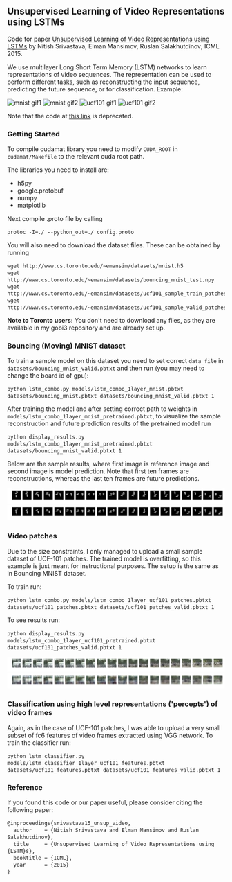 ## Unsupervised Learning of Video Representations using LSTMs

Code for paper [Unsupervised Learning of Video Representations using LSTMs](http://arxiv.org/abs/1502.04681) by Nitish Srivastava, Elman Mansimov, Ruslan Salakhutdinov; ICML 2015.

We use multilayer Long Short Term Memory (LSTM) networks to learn representations of video sequences. The representation can be used to perform different tasks, such as reconstructing the input sequence, predicting the future sequence, or for classification. Example:

![mnist gif1](http://i.giphy.com/3o6UBnVC6wIj3NdJOE.gif)
![mnist gif2](http://i.giphy.com/3o6UB3eAZxybAFG0iA.gif)
![ucf101 gif1](http://i.giphy.com/xT77XRpXgmjMzRzxSg.gif)
![ucf101 gif2](http://i.giphy.com/xT77Y5wbpQk0ScfXeE.gif)

Note that the code at [this link](http://www.cs.toronto.edu/~nitish/unsupervised_video/) is deprecated.

### Getting Started

To compile cudamat library you need to modify `CUDA_ROOT` in `cudamat/Makefile` to the relevant cuda root path.

The libraries you need to install are:

* h5py
* google.protobuf
* numpy
* matplotlib

Next compile .proto file by calling

```
protoc -I=./ --python_out=./ config.proto
```

You will also need to download the dataset files. These can be obtained by running

```
wget http://www.cs.toronto.edu/~emansim/datasets/mnist.h5
wget http://www.cs.toronto.edu/~emansim/datasets/bouncing_mnist_test.npy
wget http://www.cs.toronto.edu/~emansim/datasets/ucf101_sample_train_patches.npy
wget http://www.cs.toronto.edu/~emansim/datasets/ucf101_sample_valid_patches.npy
```

**Note to Toronto users:** You don't need to download any files, as they are available in my gobi3 repository and are already set up.

### Bouncing (Moving) MNIST dataset

To train a sample model on this dataset you need to set correct `data_file` in `datasets/bouncing_mnist_valid.pbtxt` and then run (you may need to change the board id of gpu): 

```
python lstm_combo.py models/lstm_combo_1layer_mnist.pbtxt datasets/bouncing_mnist.pbtxt datasets/bouncing_mnist_valid.pbtxt 1
```

After training the model and after setting correct path to weights in `models/lstm_combo_1layer_mnist_pretrained.pbtxt`, to visualize the sample reconstruction and future prediction results of the pretrained model run

```
python display_results.py models/lstm_combo_1layer_mnist_pretrained.pbtxt datasets/bouncing_mnist_valid.pbtxt 1
```

Below are the sample results, where first image is reference image and second image is model prediction. Note that first ten frames are reconstructions, whereas the last ten frames are future predictions.

![original](imgs/mnist_1layer_example_original.png)
![recon](imgs/mnist_1layer_example_recon.png)


### Video patches

Due to the size constraints, I only managed to upload a small sample dataset of UCF-101 patches. The trained model is overfitting, so this example is just meant for instructional purposes. The setup is the same as in Bouncing MNIST dataset.

To train run:

```
python lstm_combo.py models/lstm_combo_1layer_ucf101_patches.pbtxt datasets/ucf101_patches.pbtxt datasets/ucf101_patches_valid.pbtxt 1
```

To see results run:

```
python display_results.py models/lstm_combo_1layer_ucf101_pretrained.pbtxt datasets/ucf101_patches_valid.pbtxt 1
```

![original](imgs/ucf101_1layer_example_original.png)
![recon](imgs/ucf101_1layer_example_recon.png)

### Classification using high level representations ('percepts') of video frames

Again, as in the case of UCF-101 patches, I was able to upload a very small subset of fc6 features of video frames extracted using VGG network. To train the classifier run:

```
python lstm_classifier.py models/lstm_classifier_1layer_ucf101_features.pbtxt datasets/ucf101_features.pbtxt datasets/ucf101_features_valid.pbtxt 1
```

### Reference

If you found this code or our paper useful, please consider citing the following paper:

```
@inproceedings{srivastava15_unsup_video,
  author    = {Nitish Srivastava and Elman Mansimov and Ruslan Salakhutdinov},
  title     = {Unsupervised Learning of Video Representations using {LSTM}s},
  booktitle = {ICML},
  year      = {2015}
}
```